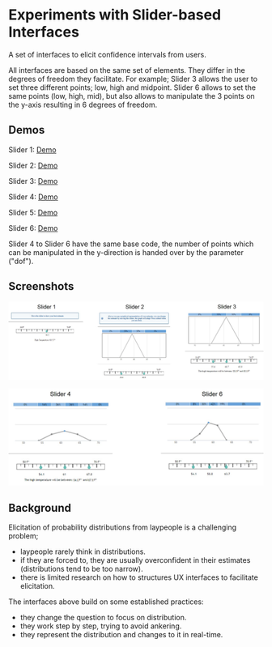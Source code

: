 # Experiments with Slider-based Interfaces
A set of interfaces to elicit confidence intervals from users. 

All interfaces are based on the same set of elements.
They differ in the degrees of freedom they facilitate.
For example; Slider 3 allows the user to set three different points; low, high and midpoint.
Slider 6 allows to set the same points (low, high, mid), but also allows to manipulate the 3 points on the y-axis resulting in 6 degrees of freedom.

## Demos
Slider 1: 
[Demo](https://htmlpreview.github.io/?https://raw.githubusercontent.com/flovv/SliderExperiments/master/1Step/simpleSlider.html)

Slider 2:
[Demo](https://htmlpreview.github.io/?https://raw.githubusercontent.com/flovv/SliderExperiments/master/2stepTri/2StepTri.html)

Slider 3:
[Demo](https://htmlpreview.github.io/?https://raw.githubusercontent.com/flovv/SliderExperiments/master/3stepTri/3StepTri.html)

Slider 4:
[Demo](https://htmlpreview.github.io/?https://raw.githubusercontent.com/flovv/SliderExperiments/master/3stepTri%2BxDegrees/Gold-Roth-Tec.html)

Slider 5:
[Demo](https://htmlpreview.github.io/?https://raw.githubusercontent.com/flovv/SliderExperiments/master/3stepTri%2BxDegrees/Gold-Roth-Tec.html?dof=5)

Slider 6:
[Demo](https://htmlpreview.github.io/?https://raw.githubusercontent.com/flovv/SliderExperiments/master/3stepTri%2BxDegrees/Gold-Roth-Tec.html?dof=6)


Slider 4 to Slider 6 have the same base code, the number of points which can be manipulated in the y-direction is handed over by the parameter ("dof").

## Screenshots
![example1](https://raw.githubusercontent.com/flovv/SliderExperiments/master/docs/example1.jpg "Example for Slider 1 - Slider 3")

![example2](https://raw.githubusercontent.com/flovv/SliderExperiments/master/docs/example2.jpg "Example for Slider 4 and Slider 6")

## Background
Elicitation of probability distributions from laypeople is a challenging problem;

* laypeople rarely think in distributions.
* if they are forced to, they are usually overconfident in their estimates (distributions tend to be too narrow).
* there is limited research on how to structures UX interfaces to facilitate elicitation.

The interfaces above build on some established practices:

* they change the question to focus on distribution.
* they work step by step, trying to avoid ankering.
* they represent the distribution and changes to it in real-time.
